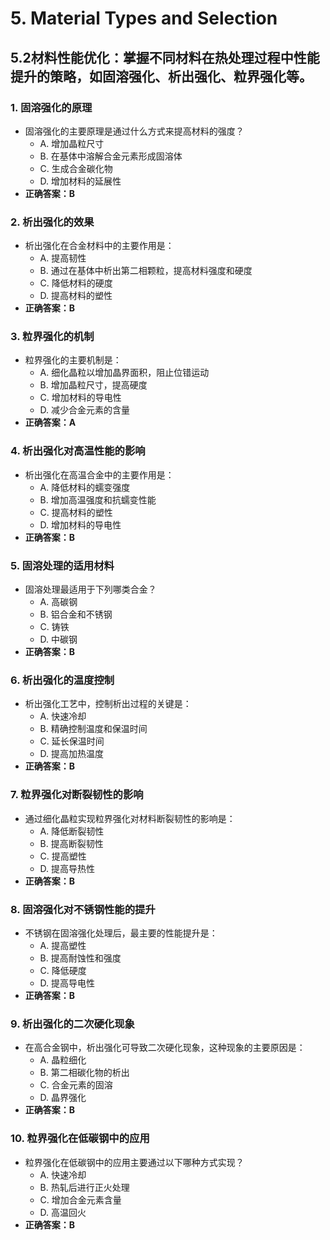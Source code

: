 # 5. **Material Types and Selection**
## 5.2**材料性能优化**：掌握不同材料在热处理过程中性能提升的策略，如固溶强化、析出强化、粒界强化等。
### 1. **固溶强化的原理**
   - 固溶强化的主要原理是通过什么方式来提高材料的强度？
     - A. 增加晶粒尺寸
     - B. 在基体中溶解合金元素形成固溶体
     - C. 生成合金碳化物
     - D. 增加材料的延展性
   - **正确答案：B**

### 2. **析出强化的效果**
   - 析出强化在合金材料中的主要作用是：
     - A. 提高韧性
     - B. 通过在基体中析出第二相颗粒，提高材料强度和硬度
     - C. 降低材料的硬度
     - D. 提高材料的塑性
   - **正确答案：B**

### 3. **粒界强化的机制**
   - 粒界强化的主要机制是：
     - A. 细化晶粒以增加晶界面积，阻止位错运动
     - B. 增加晶粒尺寸，提高硬度
     - C. 增加材料的导电性
     - D. 减少合金元素的含量
   - **正确答案：A**

### 4. **析出强化对高温性能的影响**
   - 析出强化在高温合金中的主要作用是：
     - A. 降低材料的蠕变强度
     - B. 增加高温强度和抗蠕变性能
     - C. 提高材料的塑性
     - D. 增加材料的导电性
   - **正确答案：B**

### 5. **固溶处理的适用材料**
   - 固溶处理最适用于下列哪类合金？
     - A. 高碳钢
     - B. 铝合金和不锈钢
     - C. 铸铁
     - D. 中碳钢
   - **正确答案：B**

### 6. **析出强化的温度控制**
   - 析出强化工艺中，控制析出过程的关键是：
     - A. 快速冷却
     - B. 精确控制温度和保温时间
     - C. 延长保温时间
     - D. 提高加热温度
   - **正确答案：B**

### 7. **粒界强化对断裂韧性的影响**
   - 通过细化晶粒实现粒界强化对材料断裂韧性的影响是：
     - A. 降低断裂韧性
     - B. 提高断裂韧性
     - C. 提高塑性
     - D. 提高导热性
   - **正确答案：B**

### 8. **固溶强化对不锈钢性能的提升**
   - 不锈钢在固溶强化处理后，最主要的性能提升是：
     - A. 提高塑性
     - B. 提高耐蚀性和强度
     - C. 降低硬度
     - D. 提高导电性
   - **正确答案：B**

### 9. **析出强化的二次硬化现象**
   - 在高合金钢中，析出强化可导致二次硬化现象，这种现象的主要原因是：
     - A. 晶粒细化
     - B. 第二相碳化物的析出
     - C. 合金元素的固溶
     - D. 晶界强化
   - **正确答案：B**

### 10. **粒界强化在低碳钢中的应用**
   - 粒界强化在低碳钢中的应用主要通过以下哪种方式实现？
     - A. 快速冷却
     - B. 热轧后进行正火处理
     - C. 增加合金元素含量
     - D. 高温回火
   - **正确答案：B**